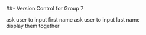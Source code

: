 ##- Version Control for Group 7


ask user to input first name
ask user to input last name  
display them together

